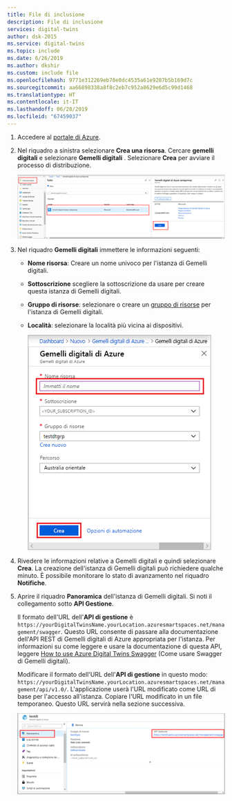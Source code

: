 ```yaml
---
title: File di inclusione
description: File di inclusione
services: digital-twins
author: dsk-2015
ms.service: digital-twins
ms.topic: include
ms.date: 6/26/2019
ms.author: dkshir
ms.custom: include file
ms.openlocfilehash: 9771e312269eb78e0dc4535a61e9287b5b169d7c
ms.sourcegitcommit: aa66898338a8f8c2eb7c952a8629e6d5c99d1468
ms.translationtype: HT
ms.contentlocale: it-IT
ms.lasthandoff: 06/28/2019
ms.locfileid: "67459037"
---
```

1. Accedere al [portale di Azure](http://portal.azure.com).

1. Nel riquadro a sinistra selezionare **Crea una risorsa**. Cercare **gemelli digitali** e selezionare **Gemelli digitali** . Selezionare **Crea** per avviare il processo di distribuzione.

   ![Selezioni per la creazione di una nuova istanza di Gemelli digitali](./media/create-digital-twins-portal/create-digital-twins.png)

1. Nel riquadro **Gemelli digitali** immettere le informazioni seguenti:
   * **Nome risorsa**: Creare un nome univoco per l'istanza di Gemelli digitali.
   * **Sottoscrizione** scegliere la sottoscrizione da usare per creare questa istanza di Gemelli digitali. 
   * **Gruppo di risorse**: selezionare o creare un [gruppo di risorse](https://docs.microsoft.com/azure/azure-resource-manager/resource-group-overview#resource-groups) per l'istanza di Gemelli digitali.
   * **Località**: selezionare la località più vicina ai dispositivi.

     ![Riquadro Gemelli digitali con le informazioni immesse](./media/create-digital-twins-portal/create-digital-twins-param.png)

1. Rivedere le informazioni relative a Gemelli digitali e quindi selezionare **Crea**. La creazione dell'istanza di Gemelli digitali può richiedere qualche minuto. È possibile monitorare lo stato di avanzamento nel riquadro **Notifiche**.

1. Aprire il riquadro **Panoramica** dell'istanza di Gemelli digitali. Si noti il collegamento sotto **API Gestione**.

   Il formato dell'URL dell'**API di gestione** è `https://yourDigitalTwinsName.yourLocation.azuresmartspaces.net/management/swagger`. Questo URL consente di passare alla documentazione dell'API REST di Gemelli digitali di Azure appropriata per l'istanza. Per informazioni su come leggere e usare la documentazione di questa API, leggere [How to use Azure Digital Twins Swagger](../articles/digital-twins/how-to-use-swagger.md) (Come usare Swagger di Gemelli digitali).

    Modificare il formato dell'URL dell'**API di gestione** in questo modo: `https://yourDigitalTwinsName.yourLocation.azuresmartspaces.net/management/api/v1.0/`. L'applicazione userà l'URL modificato come URL di base per l'accesso all'istanza. Copiare l'URL modificato in un file temporaneo. Questo URL servirà nella sezione successiva.

    ![API di gestione](./media/create-digital-twins-portal/digital-twins-management-api.png)